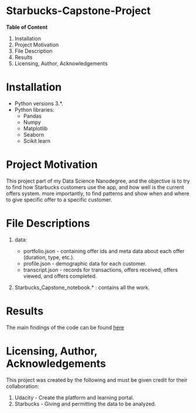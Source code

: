 # Starbucks-Capstone-Project 

__Table of Content__ 

1) Installation
2) Project Motivation
3) File Description 
4) Results 
5) Licensing, Author, Acknowledgements  


# Installation 
- Python versions 3.*.
- Python libraries:
  - Pandas
  - Numpy
  - Matplotlib
  - Seaborn
  - Scikit learn

# Project Motivation
This project part of my Data Science Nanodegree, and the objective is to try to find how Starbucks customers use the app, and how well is the current offers system. more importantly, to find patterns and show when and where to give specific offer to a specific customer. 

# File Descriptions
1. data:
      - portfolio.json - containing offer ids and meta data about each offer (duration, type, etc.).
      - profile.json - demographic data for each customer.
      - transcript.json - records for transactions, offers received, offers viewed, and offers completed.
   
2. Starbucks_Capstone_notebook.* : contains all the work.

# Results
The main findings of the code can be found [here](https://medium.com/@h.secure1/analyzing-starbucks-offers-using-python-ed89255fbc88)

# Licensing, Author, Acknowledgements
This project was created by the following and must be given credit for their collaboration:
1) Udacity - Create the platform and learning portal. 
2) Starbucks - Giving and permitting the data to be analyzed. 

